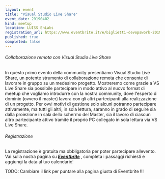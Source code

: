 ```yaml
---
layout: event
title: "Visual Studio Live Share"
event_date: 20190402
kind: meetup
location: LUISS EnLabs
registration_url: https://www.eventbrite.it/e/biglietti-devopswork-2019-53471685250
published: true
completed: false
---
```




<h6>Collaborazione remota con Visual Studio Live Share</h6>

In questo primo evento della community presentiamo Visual Studio Live Share, un potente strumento di collaborazione remota che consente di lavorare in gruppo su un medesimo progetto. Mostreremo come grazie a VS Live Share sia possibile partecipare in modo attivo al nuovo format di meetup che vogliamo introdurre con la nostra community, dove l'esperto di dominio (ovvero il master) lavora con gli altri partecipanti alla realizzazione di un progetto. Per ovvi motivi di gestione solo alcuni potranno partecipare attivamente, ma tutti gli altri, in sola lettura, saranno in grado di seguire sia dalla proiezione in sala dello schermo del Master, sia il lavoro di ciascun altro partecipante attivo tramite il proprio PC collegato in sola lettura via VS Live Share.

<h6>Registrazione</h6>

La registrazione è gratuita ma obbligatoria per poter partecipare allevento.
Vai sulla nostra pagina su ***[Eventbrite](https://www.eventbrite.it/e/biglietti-devopswork-2019-53471685250)*** , completa i passaggi richiesti e aggiungi la data al tuo calendario!

TODO: Cambiare il link per puntare alla pagina giusta di Eventbrite !!!


